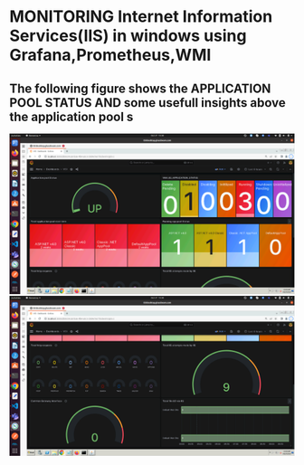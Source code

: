 <h1>
  MONITORING Internet Information Services(IIS) in windows using Grafana,Prometheus,WMI
</h1>

<h2>The following figure shows the APPLICATION POOL STATUS AND some usefull insights above the application pool s</h2>

<img src="first.png" alt="alternate_text" width="image_width" height="image_height">


<img src="second.png" alt="alternate_text" width="image_width" height="image_height">
